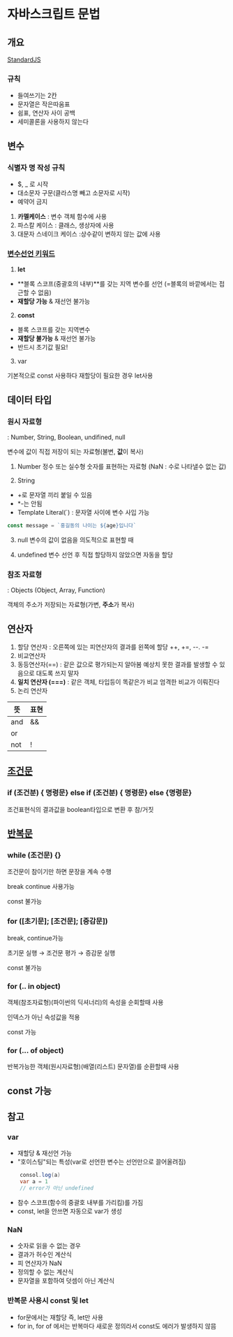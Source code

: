 # 자바스크립트 문법

## 개요
[StandardJS](https://standardjs.com/rules-kokr.html)
### 규칙
- 들여쓰기는 2칸
- 문자열은 작은따움표
- 쉼표, 연산자 사이 공백
- 세미콜론을 사용하지 않는다


## 변수
### 식별자 명 작성 규칙
- $, _ 로 시작
- 대소문자 구문(클라스명 빼고 소문자로 시작)
- 예약어 금지

1. **카멜케이스**
: 변수 객체 함수에 사용
2. 파스칼 케이스
: 클래스, 생상자에 사용
3. 대문자 스네이크 케이스
:상수같이 변하지 않는 값에 사용

### [변수선언 키워드](01.html)
1. **let**
- **블록 스코프(중괄호의 내부)**를 갖는 지역 변수를 선언 (=블록의 바깥에서는 접근할 수 없음)
- **재할당 가능**  & 재선언 불가능

2. **const**
- 블록 스코프를 갖는 지역변수
- **재할당 불가능** & 재선언 불가능
- 반드시 초기값 필요!

3. var

기본적으로 const 사용하다 재할당이 필요한 경우 let사용


## 데이터 타입
### 원시 자료형
: Number, String, Boolean, undifined, null

변수에 값이 직접 저장이 되는 자료형(불변, **값**이 복사)

1. Number
정수 또는 실수형 숫자를 표현하는 자료형
(NaN : 수로 나타낼수 없는 값)

2. String
- +로 문자열 끼리 붙일 수 있음
- *-는 안됨
- Template Literal(`) : 문자열 사이에 변수 사입 가능
```javascript
const message = `홍길동의 나이는 ${age}입니다`
```

3. null 
변수의 값이 없음을 의도적으로 표현할 때

4. undefined
변수 선언 후 직접 할당하지 않았으면 자동을 할당



### 참조 자료형
: Objects (Object, Array, Function)

객체의 주소가 저장되는 자료형(가변, **주소**가 복사)


## 연산자
1. 할당 연산자
: 오른쪽에 있는 피연산자의 결과를 왼쪽에 할당
++, +=, --. -=
2. 비교연산자
3. 동등연산자(==)
: 같은 값으로 평가되는지 알아봄
 예상치 못한 결과를 발생할 수 있음으로 대도록 쓰지 말자
4. **일치 연산자 (===)**
: 같은 객체, 타입등이 똑같은가 비교
 엄격한 비교가 이뤄진다
5. 논리 연산자

|뜻|표현|
|-|-|
|and| && |
|or| || |
|not| ! |

## [조건문](02.html)
### if (조건분) { 명령문} else if (조건분) { 명령문} else {명령문}
조건표현식의 결과값을 boolean타입으로 변환 후 참/거짓


## [반복문](03.html)
### while (조건문) {}
조건문이 참이기만 하면 문장을 계속 수행

break continue 사용가능

const 불가능

### for ([초기문]; [조건문]; [증감문])
break, continue가능

초기문 실행 → 조건문 평가 → 증감문 실행

const 불가능

### for (.. in object)
객체(참조자료형)(파이썬의 딕셔너리)의 속성을 순회할때 사용

인덱스가 아닌 속성값을 적용

const 가능


### for (... of object)
반복가능한 객체(원시자료형)(배열(리스트) 문자열)를 순환할때 사용

const 가능
---
## 참고
### var 
- 재할당 & 재선언 가능
- "호이스팅"되는 특성(var로 선언한 변수는 선언만으로 끌어올려짐)
```java script
    consol.log(a)
    var a = 1 
    // error가 아닌 undefined
```
- 참수 스코프(함수의 중괄호 내부를 가리킴)를 가짐
- const, let을 안쓰면 자동으로 var가 생성

### NaN
- 숫자로 읽을 수 없는 경우
- 결과가 허수인 계산식
- 피 연산자가 NaN
- 정의할 수 없는 계산식
- 문자열을 포함하여 덧셈이 아닌 계산식

### 반복문 사용시 const 및 let
- for문에서는 재할당 즉, let만 사용
- for in, for of 에서는 반복마다 새로운 정의라서 const도 에러가 발생하지 않믐